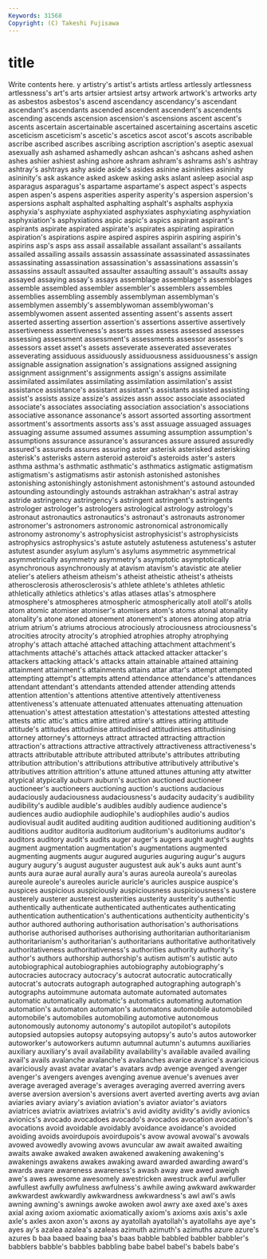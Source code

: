```yaml
---
Keywords: 31568 
Copyright: (C) Takeshi Fujisawa
---
```


# title

Write contents here.
y artistry's artist's artists artless artlessly artlessness artlessness's art's arts
artsier artsiest artsy artwork artwork's artworks arty as asbestos asbestos's
ascend ascendancy ascendancy's ascendant ascendant's ascendants ascended ascendent ascendent's ascendents
ascending ascends ascension ascension's ascensions ascent ascent's ascents ascertain ascertainable
ascertained ascertaining ascertains ascetic asceticism asceticism's ascetic's ascetics ascot ascot's
ascots ascribable ascribe ascribed ascribes ascribing ascription ascription's aseptic asexual
asexually ash ashamed ashamedly ashcan ashcan's ashcans ashed ashen ashes
ashier ashiest ashing ashore ashram ashram's ashrams ash's ashtray ashtray's
ashtrays ashy aside aside's asides asinine asininities asininity asininity's ask
askance asked askew asking asks aslant asleep asocial asp asparagus
asparagus's aspartame aspartame's aspect aspect's aspects aspen aspen's aspens asperities
asperity asperity's aspersion aspersion's aspersions asphalt asphalted asphalting asphalt's asphalts
asphyxia asphyxia's asphyxiate asphyxiated asphyxiates asphyxiating asphyxiation asphyxiation's asphyxiations aspic
aspic's aspics aspirant aspirant's aspirants aspirate aspirated aspirate's aspirates aspirating
aspiration aspiration's aspirations aspire aspired aspires aspirin aspiring aspirin's aspirins
asp's asps ass assail assailable assailant assailant's assailants assailed assailing
assails assassin assassinate assassinated assassinates assassinating assassination assassination's assassinations assassin's
assassins assault assaulted assaulter assaulting assault's assaults assay assayed assaying
assay's assays assemblage assemblage's assemblages assemble assembled assembler assembler's assemblers
assembles assemblies assembling assembly assemblyman assemblyman's assemblymen assembly's assemblywoman assemblywoman's
assemblywomen assent assented assenting assent's assents assert asserted asserting assertion
assertion's assertions assertive assertively assertiveness assertiveness's asserts asses assess assessed
assesses assessing assessment assessment's assessments assessor assessor's assessors asset asset's
assets asseverate asseverated asseverates asseverating assiduous assiduously assiduousness assiduousness's assign
assignable assignation assignation's assignations assigned assigning assignment assignment's assignments assign's
assigns assimilate assimilated assimilates assimilating assimilation assimilation's assist assistance assistance's
assistant assistant's assistants assisted assisting assist's assists assize assize's assizes
assn assoc associate associated associate's associates associating association association's associations
associative assonance assonance's assort assorted assorting assortment assortment's assortments assorts
ass's asst assuage assuaged assuages assuaging assume assumed assumes assuming
assumption assumption's assumptions assurance assurance's assurances assure assured assuredly assured's
assureds assures assuring aster asterisk asterisked asterisking asterisk's asterisks astern
asteroid asteroid's asteroids aster's asters asthma asthma's asthmatic asthmatic's asthmatics
astigmatic astigmatism astigmatism's astigmatisms astir astonish astonished astonishes astonishing astonishingly
astonishment astonishment's astound astounded astounding astoundingly astounds astrakhan astrakhan's astral
astray astride astringency astringency's astringent astringent's astringents astrologer astrologer's astrologers
astrological astrology astrology's astronaut astronautics astronautics's astronaut's astronauts astronomer astronomer's
astronomers astronomic astronomical astronomically astronomy astronomy's astrophysicist astrophysicist's astrophysicists astrophysics
astrophysics's astute astutely astuteness astuteness's astuter astutest asunder asylum asylum's
asylums asymmetric asymmetrical asymmetrically asymmetry asymmetry's asymptotic asymptotically asynchronous asynchronously
at atavism atavism's atavistic ate atelier atelier's ateliers atheism atheism's
atheist atheistic atheist's atheists atherosclerosis atherosclerosis's athlete athlete's athletes athletic
athletically athletics athletics's atlas atlases atlas's atmosphere atmosphere's atmospheres atmospheric
atmospherically atoll atoll's atolls atom atomic atomiser atomiser's atomisers atom's
atoms atonal atonality atonality's atone atoned atonement atonement's atones atoning
atop atria atrium atrium's atriums atrocious atrociously atrociousness atrociousness's atrocities
atrocity atrocity's atrophied atrophies atrophy atrophying atrophy's attach attaché attached
attaching attachment attachment's attachments attaché's attachés attack attacked attacker attacker's
attackers attacking attack's attacks attain attainable attained attaining attainment attainment's
attainments attains attar attar's attempt attempted attempting attempt's attempts attend
attendance attendance's attendances attendant attendant's attendants attended attender attending attends
attention attention's attentions attentive attentively attentiveness attentiveness's attenuate attenuated attenuates
attenuating attenuation attenuation's attest attestation attestation's attestations attested attesting attests
attic attic's attics attire attired attire's attires attiring attitude attitude's
attitudes attitudinise attitudinised attitudinises attitudinising attorney attorney's attorneys attract attracted
attracting attraction attraction's attractions attractive attractively attractiveness attractiveness's attracts attributable
attribute attributed attribute's attributes attributing attribution attribution's attributions attributive attributively
attributive's attributives attrition attrition's attune attuned attunes attuning atty atwitter
atypical atypically auburn auburn's auction auctioned auctioneer auctioneer's auctioneers auctioning
auction's auctions audacious audaciously audaciousness audaciousness's audacity audacity's audibility audibility's
audible audible's audibles audibly audience audience's audiences audio audiophile audiophile's
audiophiles audio's audios audiovisual audit audited auditing audition auditioned auditioning
audition's auditions auditor auditoria auditorium auditorium's auditoriums auditor's auditors auditory
audit's audits auger auger's augers aught aught's aughts augment augmentation
augmentation's augmentations augmented augmenting augments augur augured auguries auguring augur's
augurs augury augury's august auguster augustest auk auk's auks aunt
aunt's aunts aura aurae aural aurally aura's auras aureola aureola's
aureolas aureole aureole's aureoles auricle auricle's auricles auspice auspice's auspices
auspicious auspiciously auspiciousness auspiciousness's austere austerely austerer austerest austerities austerity
austerity's authentic authentically authenticate authenticated authenticates authenticating authentication authentication's authentications
authenticity authenticity's author authored authoring authorisation authorisation's authorisations authorise authorised
authorises authorising authoritarian authoritarianism authoritarianism's authoritarian's authoritarians authoritative authoritatively authoritativeness
authoritativeness's authorities authority authority's author's authors authorship authorship's autism autism's
autistic auto autobiographical autobiographies autobiography autobiography's autocracies autocracy autocracy's autocrat
autocratic autocratically autocrat's autocrats autograph autographed autographing autograph's autographs autoimmune
automata automate automated automates automatic automatically automatic's automatics automating automation
automation's automaton automaton's automatons automobile automobiled automobile's automobiles automobiling automotive
autonomous autonomously autonomy autonomy's autopilot autopilot's autopilots autopsied autopsies autopsy
autopsying autopsy's auto's autos autoworker autoworker's autoworkers autumn autumnal autumn's
autumns auxiliaries auxiliary auxiliary's avail availability availability's available availed availing
avail's avails avalanche avalanche's avalanches avarice avarice's avaricious avariciously avast
avatar avatar's avatars avdp avenge avenged avenger avenger's avengers avenges
avenging avenue avenue's avenues aver average averaged average's averages averaging
averred averring avers averse aversion aversion's aversions avert averted averting
averts avg avian aviaries aviary aviary's aviation aviation's aviator aviator's
aviators aviatrices aviatrix aviatrixes aviatrix's avid avidity avidity's avidly avionics
avionics's avocado avocadoes avocado's avocados avocation avocation's avocations avoid avoidable
avoidably avoidance avoidance's avoided avoiding avoids avoirdupois avoirdupois's avow avowal
avowal's avowals avowed avowedly avowing avows avuncular aw await awaited
awaiting awaits awake awaked awaken awakened awakening awakening's awakenings awakens
awakes awaking award awarded awarding award's awards aware awareness awareness's
awash away awe awed aweigh awe's awes awesome awesomely awestricken
awestruck awful awfuller awfullest awfully awfulness awfulness's awhile awing awkward
awkwarder awkwardest awkwardly awkwardness awkwardness's awl awl's awls awning awning's
awnings awoke awoken awol awry axe axed axe's axes axial
axing axiom axiomatic axiomatically axiom's axioms axis axis's axle axle's
axles axon axon's axons ay ayatollah ayatollah's ayatollahs aye aye's
ayes ay's azalea azalea's azaleas azimuth azimuth's azimuths azure azure's
azures b baa baaed baaing baa's baas babble babbled babbler
babbler's babblers babble's babbles babbling babe babel babel's babels babe's

